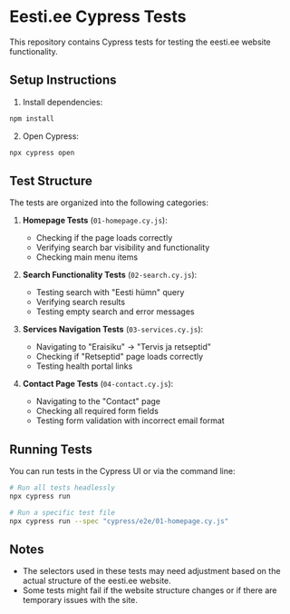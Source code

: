 # Eesti.ee Cypress Tests

This repository contains Cypress tests for testing the eesti.ee website functionality.

## Setup Instructions

1. Install dependencies:
```bash
npm install
```

2. Open Cypress:
```bash
npx cypress open
```

## Test Structure

The tests are organized into the following categories:

1. **Homepage Tests** (`01-homepage.cy.js`):
   - Checking if the page loads correctly
   - Verifying search bar visibility and functionality
   - Checking main menu items

2. **Search Functionality Tests** (`02-search.cy.js`):
   - Testing search with "Eesti hümn" query
   - Verifying search results
   - Testing empty search and error messages

3. **Services Navigation Tests** (`03-services.cy.js`):
   - Navigating to "Eraisiku" -> "Tervis ja retseptid"
   - Checking if "Retseptid" page loads correctly
   - Testing health portal links

4. **Contact Page Tests** (`04-contact.cy.js`):
   - Navigating to the "Contact" page
   - Checking all required form fields
   - Testing form validation with incorrect email format

## Running Tests

You can run tests in the Cypress UI or via the command line:

```bash
# Run all tests headlessly
npx cypress run

# Run a specific test file
npx cypress run --spec "cypress/e2e/01-homepage.cy.js"
```

## Notes

- The selectors used in these tests may need adjustment based on the actual structure of the eesti.ee website.
- Some tests might fail if the website structure changes or if there are temporary issues with the site.
